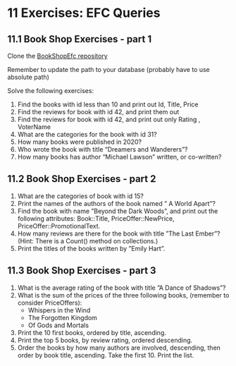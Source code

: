 # 11 Exercises: EFC Queries

## 11.1 Book Shop Exercises - part 1

Clone the [BookShopEfc repository](https://github.com/TroelsMortensen/BookShopEfc)

Remember to update the path to your database (probably have to use absolute path)

Solve the following exercises:

1. Find the books with id less than 10 and print out Id, Title, Price
2. Find the reviews for book with id 42, and print them out
3. Find the reviews for book with id 42, and print out only Rating , VoterName
4. What are the categories for the book with id 31?
5. How many books were published in 2020?
6. Who wrote the book with title “Dreamers and Wanderers”?
7. How many books has author “Michael Lawson” written, or co-written?

## 11.2 Book Shop Exercises - part 2

1. What are the categories of book with id 15?
2. Print the names of the authors of the book named ” A World Apart”?
3. Find the book with name ”Beyond the Dark Woods”, and print out the following attributes: Book::Title, PriceOffer::NewPrice, PriceOffer::PromotionalText.
4. How many reviews are there for the book with title ”The Last Ember”? (Hint: There is a Count() method on collections.)
5. Print the titles of the books written by ”Emily Hart”.

## 11.3 Book Shop Exercises - part 3

1. What is the average rating of the book with title ”A Dance of Shadows”?
2. What is the sum of the prices of the three following books, (remember to consider PriceOffers):
   - Whispers in the Wind
   - The Forgotten Kingdom
   - Of Gods and Mortals
3. Print the 10 first books, ordered by title, ascending.
4. Print the top 5 books, by review rating, ordered descending.
5. Order the books by how many authors are involved, descending, then order by book title, ascending. Take the first 10. Print the list.
